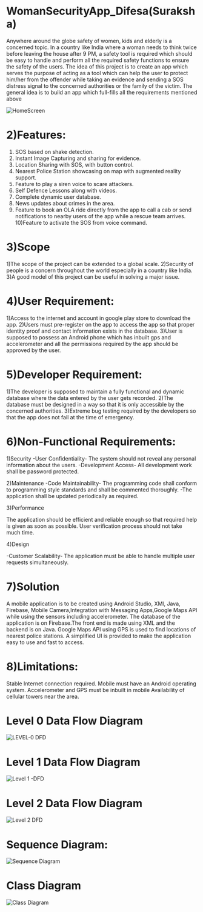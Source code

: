 # WomanSecurityApp_Difesa(Suraksha)
Anywhere around the globe safety of women, kids and elderly is a concerned topic. In a country like India where a woman needs to think twice before leaving the house after 9 PM, a safety tool is required which should be easy to handle and perform all the required safety functions to ensure the safety of the users. The idea of this project is to create an app which serves the purpose of acting as a tool which can help the user to protect him/her from the offender while taking an evidence and sending a SOS distress signal to the concerned authorities or the family of the victim. The general idea is to build an app which full-fills all the requirements mentioned above

![HomeScreen](https://user-images.githubusercontent.com/54720964/133941130-855e38d1-72f0-4e6e-ba38-d4a210113764.png)

# 2)Features:
1) SOS based on shake detection.
2) Instant Image Capturing and sharing for evidence.
3) Location Sharing with SOS, with button control.
4) Nearest Police Station showcasing on map with augmented reality
support.
5) Feature to play a siren voice to scare attackers.
6) Self Defence Lessons along with videos.
7) Complete dynamic user database.
8) News updates about crimes in the area.
9) Feature to book an OLA ride directly from the app to call a cab or
send notifications to nearby users of the app while a rescue team
arrives.
10)Feature to activate the SOS from voice command.

# 3)Scope 
1)The scope of the project can be extended to a global scale. 
2)Security of people is a concern throughout the world especially in a country like India. 
3)A good model of this project can be useful in solving a major issue.

# 4)User Requirement: 
1)Access to the internet and account in google play store to download the app. 
2)Users must pre-register on the app to access the app so that proper identity proof and contact information exists in the database. 
3)User is supposed to possess an Android phone which has inbuilt gps and accelerometer and all the permissions required by the app should be approved by the user. 

# 5)Developer Requirement: 
1)The developer is supposed to maintain a fully functional and dynamic database where the data entered by the user gets recorded. 
2)The database must be designed in a way so that it is only accessible by the concerned authorities. 
3)Extreme bug testing required by the developers so that the app does not fail at the time of emergency.

# 6)Non-Functional Requirements:

1)Security 
-User Confidentiality- The system should not reveal any personal information about the users.
-Development Access- All development work shall be password protected.

2)Maintenance 
-Code Maintainability- The programming code shall conform to programming style standards and shall be commented thoroughly. 
-The application shall be updated periodically as required.

3)Performance

The application should be efficient and reliable enough so that required help is given as soon as possible.
User verification process should not take much time.

4)Design 

-Customer Scalability- The application must be able to handle multiple user requests simultaneously.

# 7)Solution 

A mobile application is to be created using Android Studio, XMl, Java, Firebase, Mobile Camera,Integration with Messaging Apps,Google Maps API while using the sensors including accelerometer. The database of the application is on Firebase.The front end is made using XML and the backend is on Java. Google Maps API using GPS is used to find locations of nearest police stations. A simplified UI is provided to make the application easy to use and fast to access.

# 8)Limitations:

Stable Internet connection required.
Mobile must have an Android operating system.
Accelerometer and GPS must be inbuilt in mobile
Availability of cellular towers near the area.

# Level 0 Data Flow Diagram

![LEVEL-0 DFD](https://user-images.githubusercontent.com/54720964/133940764-08e80122-00de-489a-8558-d8620511050d.png)

# Level 1 Data Flow Diagram

![Level 1 -DFD](https://user-images.githubusercontent.com/54720964/133940806-1c76fc72-fce2-43dc-ab2c-f6f6be0a96d1.png)

# Level 2 Data Flow Diagram

![Level 2 DFD](https://user-images.githubusercontent.com/54720964/133941001-fd2f7c59-d0a4-4739-8926-8915d9b9c61e.png)

# Sequence Diagram:

![Sequence Diagram](https://user-images.githubusercontent.com/54720964/133941004-df2e46ca-0251-4ed2-bf32-0b9b17ac1245.png)

# Class Diagram

![Class Diagram](https://user-images.githubusercontent.com/54720964/133941006-5683a62e-3dde-4d66-88ba-ea4b27ee4eb4.png)

